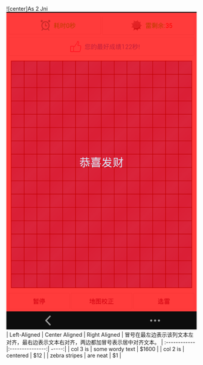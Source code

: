 ![center]As 2 Jni
![image](https://github.com/majunm/As2Jni/raw/master/t0.png)
| Left-Aligned  | Center Aligned  | Right Aligned |
冒号在最左边表示该列文本左对齐，最右边表示文本右对齐，两边都加冒号表示居中对齐文本。
| :------------ |:---------------:| -----:|
| col 3 is      | some wordy text | $1600 |
| col 2 is      | centered        |   $12 |
| zebra stripes | are neat        |    $1 |